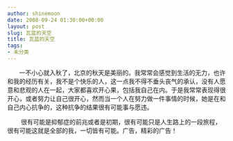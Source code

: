 ```yaml
---
author: shinemoon
date: 2008-09-24 01:30:00+00:00
layout: post
slug: 瓦蓝的天空
title: 瓦蓝的天空
tags:
- 未分类
---
```


        一不小心就入秋了，北京的秋天是美丽的。我常常会感觉到生活的无力，也许和我的经历有关，我不是个快乐的人，这一点我不得不垂头丧气的承认，没有人愿意和悲观的人在一起，大家都喜欢开心果，包括我自己在内。于是我常常表现得很开心，或者努力让自己很开心，然而当一个人在努力做一件事情的时候，她是在和自己内心抗争的，这种抗争的结果很有可能事与愿违。  
  
         很有可能是抑郁症的前兆或者是初期，很有可能只是人生路上的一段旅程，很有可能这就是全部的我，一切皆有可能。广告，精彩的广告！  
  
       
